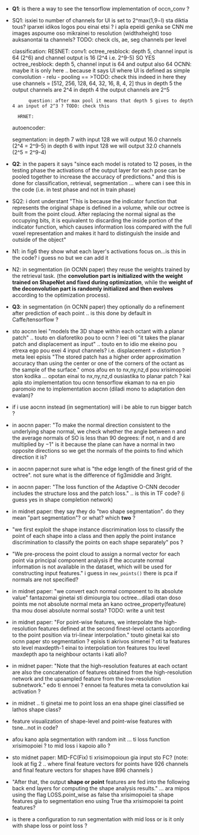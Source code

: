 - **Q1**: is there a way to see the tensorflow implementation of occn_conv ?

- SQ1: isxiei to number of channels for Ul is set to 2^max(1,9−l) sta diktia tous? iparxei idikos logos pou einai etsi ? i apla epeidi genika se CNN me images aspoume oso mikrainei to resolution (widthxheight) toso auksanontai ta channels? TODO: check cls, ae, seg channels per level

    classification:
        RESNET:
            conv1:
            octree_resblock: depth 5, channel input is 64 (2^6) and channel output is 16 (2^4 i.e. 2^9-5) SO YES
            octree_resblock: depth 5, channel input is 64 and output also 64
        OCNN:
            maybe it is only here .. because it says Ul where Ul is defined as simple convolution - relu - pooling == >TODO: check this
            indeed in here they use channels = [512, 256, 128, 64, 32, 16, 8, 4, 2]
            thus in depth 5 the output channels are 2^4
            in depth 4 the output channels are 2^5
            
            question: after max pool it means that depth 5 gives to depth 4 an input of 2^3 ? TODO: check this
        
        HRNET:
    
    autoencoder:
    
    segmentation:
        in depth 7 with input 128 we will output 16.0 channels (2^4 = 2^9-5)
        in depth 6 with input 128 we will output 32.0 channels (2^5 = 2^9-4)


- **Q2**: in the papers it says "since each model is rotated to 12 poses, in the testing phase the activations of the output layer for each pose can be pooled together to increase the accuracy of predictions." and this is done for classification, retrieval, segmentation ... where can i see this in the code (i.e. in test phase and not in train phase)
        

- SQ2: i dont understant "This is because the indicator function that represents the original shape is defined in a volume, while our octree is built from the point cloud. After replacing the normal signal as the occupying bits, it is equivalent to discarding the inside portion of the indicator function, which causes information loss compared with the full voxel representation and makes it hard to distinguish the inside and outside of the object"

- N1: in fig6 they show what each layer's activations focus on...is this in the code? i guess no but we can add it

- N2: in segmentation (in OCNN paper) they reuse the weights trained by the retrieval task. (the **convolution part is initialized with the weight trained on ShapeNet and fixed during optimization**, while the **weight of the deconvolution part is randomly initialized and then evolves** according to the optimization process).

- **Q3**: in segmentation (in OCNN paper) they optionally do a refinement after prediction of each point .. is this done by default in Caffe/tensorflow ?

- sto aocnn leei "models the 3D shape within each octant with a planar patch" .. touto en diaforetiko pou to ocnn ? leei oti "it takes the planar patch and displacement as input" .. touto en to idio me ekeino pou etrexa ego pou exei 4 input channels? i.e. displacement = distortion ? meta leei episis "The stored patch has a higher order approximation accuracy than using the center or one of the corners of the octant as the sample of the surface." omos afou en to nx,ny,nz,d pou xrisimopoiei ston kodika ... opotan einai to nx,ny,nz,d ousiastika to planar patch ? kai apla sto implementation tou ocnn tensorflow ekaman to na en pio paromoio me to implementation aocnn (diladi mono to adaptation den evalan)? 

- if i use aocnn instead (in segmentation) will i be able to run bigger batch ?

- in aocnn paper: "To make the normal direction consistent to the underlying shape normal, we check whether the angle between n and the average normals of SO is less than 90 degrees: if not, n and d are multiplied by −1" is it because the plane can have a normal in two opposite directions so we get the normals of the points to find which direction it is?

- in aocnn paper:not sure what is "the edge length of the finest grid of the octree". not sure what is the difference of fig3middle and 3right.

- in aocnn paper: "The loss function of the Adaptive O-CNN decoder includes the structure loss and the patch loss." .. is this in TF code? (i guess yes in shape completion network)

- in midnet paper: they say they do "two shape segmentation". do they mean "part segmentation"? or what? which **two** ?

- "we first exploit the shape instance discrimination loss to classify the point of each shape into a class and then apply the point instance discrimination to classify the points on each shape separately" pos ?

- "We pre-process the point cloud to assign a normal vector for each point via principal component analysis if the accurate normal information is not available in the dataset, which will be used for constructing input features." i guess in ```new_points()``` there is pca if normals are not specified?

- in midnet paper: "we convert each normal component to its absolute value" fantazomai ginetai sti dimiourgia tou octree...diladi otan doso points me not absolute normal meta an kano octree_property(feature) tha mou dosei absolute normal sosta? TODO: write a unit test

- in midnet paper: "For point-wise features, we interpolate the high-resolution features defined at the second finest-level octants according to the point position via tri-linear interpolation." touto ginetai kai sto ocnn paper sto segmentation ? episis ti akrivos simenei ? oti ta features sto level maxdepth-1 einai to interpolation ton features tou level maxdepth apo ta neighbour octants i kati allo?

- in midnet paper: "Note that the high-resolution features at each octant are also the concatenation of features obtained from the high-resolution network and the upsampled feature from the low-resolution subnetwork." edo ti ennoei ? ennoei ta features meta ta convolution kai activation ? 

- in midnet .. ti ginetai me to point loss an ena shape ginei classified se lathos shape class?

- feature visualization of shape-level and point-wise features with tsne...not in code?

- afou kano apla segmentation with random init ... ti loss function xrisimopoiei ? to mid loss i kapoio allo ?

- sto midnet paper: MID-FC(Fix) ti xrisimopoioun gia input sto FC? (note: look at fig 2 .. where final feature vectors for points have 926 channels and final feature vectors for shapes have 896 channels )

- "After that, the output **shape or point** features are fed into the following back end layers for computing the shape analysis results." ... ara mipos using the flag LOSS.point_wise as false tha xrisimopoiei ta shape features gia to segmentation eno using True tha xrisimopoiei ta point features?

- is there a configuration to run segmentation with mid loss or is it only with shape loss or point loss ?
